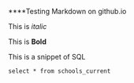 ****Testing Markdown on github.io

This is *italic*

This is **Bold**

This is a snippet of SQL

    select * from schools_current
